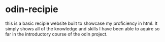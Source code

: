 # odin-recipie
this is a basic recipie website built to showcase my proficiency in html. It simply shows all of the knowledge and skills I have been able to aquire so far in the introductory course of the odin project.